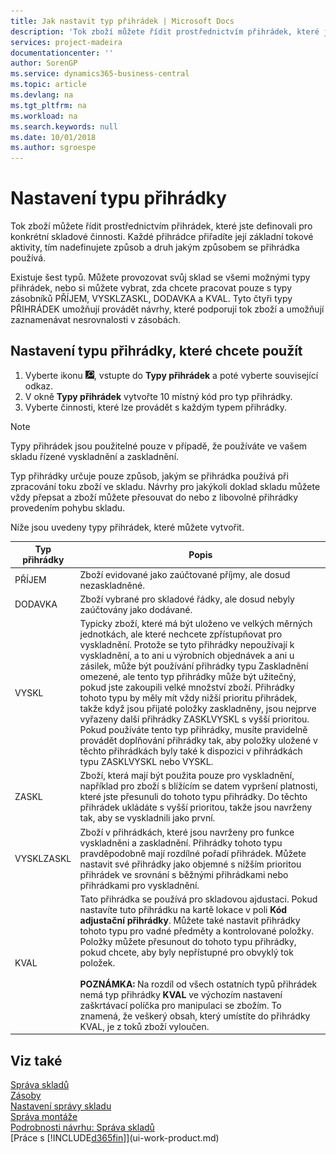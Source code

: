 ```yaml
---
title: Jak nastavit typ přihrádek | Microsoft Docs
description: 'Tok zboží můžete řídit prostřednictvím přihrádek, které jste definovali pro konkrétní skladové činnosti. Každé přihrádce přiřadíte její základní tokové aktivity, tím nadefinujete způsob a druh jakým způsobem se přihrádka používá.'
services: project-madeira
documentationcenter: ''
author: SorenGP
ms.service: dynamics365-business-central
ms.topic: article
ms.devlang: na
ms.tgt_pltfrm: na
ms.workload: na
ms.search.keywords: null
ms.date: 10/01/2018
ms.author: sgroespe
---
```

# <a name="set-up-bin-types"></a>Nastavení typu přihrádky
Tok zboží můžete řídit prostřednictvím přihrádek, které jste definovali pro konkrétní skladové činnosti. Každé přihrádce přiřadíte její základní tokové aktivity, tím nadefinujete způsob a druh jakým způsobem se přihrádka používá.  

Existuje šest typů. Můžete provozovat svůj sklad se všemi možnými typy přihrádek, nebo si můžete vybrat, zda chcete pracovat pouze s typy zásobníků PŘÍJEM, VYSKLZASKL, DODAVKA a KVAL. Tyto čtyři typy PŘIHRÁDEK umožňují provádět návrhy, které podporují tok zboží a umožňují zaznamenávat nesrovnalosti v zásobách.  

## <a name="to-set-up-the-bin-types-you-want-to-use"></a>Nastavení typu přihrádky, které chcete použít  
1.  Vyberte ikonu ![Žárovka, která otevře funkci Řeknete mi](media/ui-search/search_small.png "Řekněte mi, co chcete dělat"), vstupte do **Typy přihrádek** a poté vyberte související odkaz.  
2.  V okně **Typy přihrádek** vytvořte 10 místný kód pro typ přihrádky.  
3.  Vyberte činnosti, které lze provádět s každým typem přihrádky.  

> [!NOTE]  
>  Typy přihrádek jsou použitelné pouze v případě, že používáte ve vašem skladu řízené vyskladnění a zaskladnění.  

Typ přihrádky určuje pouze způsob, jakým se přihrádka používá při zpracování toku zboží ve skladu. Návrhy pro jakýkoli doklad skladu můžete vždy přepsat a zboží můžete přesouvat do nebo z libovolné přihrádky provedením pohybu skladu.  

Níže jsou uvedeny typy přihrádek, které můžete vytvořit.  

|Typ přihrádky|Popis|  
|------------------|---------------------------------------|  
|PŘÍJEM|Zboží evidované jako zaúčtované příjmy, ale dosud nezaskladněné.|  
|DODAVKA|Zboží vybrané pro skladové řádky, ale dosud nebyly zaúčtovány jako dodávané.|  
|VYSKL|Typicky zboží, které má být uloženo ve velkých měrných jednotkách, ale které nechcete zpřístupňovat pro vyskladnění. Protože se tyto přihrádky nepoužívají k vyskladnění, a to ani u výrobních objednávek a ani u zásilek, může být používání přihrádky typu Zaskladnění omezené, ale tento typ přihrádky může být užitečný, pokud jste zakoupili velké množství zboží. Přihrádky tohoto typu by měly mít vždy nižší prioritu přihrádek, takže když jsou přijaté položky zaskladněny, jsou nejprve vyřazeny další přihrádky ZASKLVYSKL s vyšší prioritou. Pokud používáte tento typ přihrádky, musíte pravidelně provádět doplňování přihrádky tak, aby položky uložené v těchto přihrádkách byly také k dispozici v přihrádkách typu ZASKLVYSKL nebo VYSKL.|  
|ZASKL|Zboží, která mají být použita pouze pro vyskladnění, například pro zboží s blížícím se datem vypršení platnosti, které jste přesunuli do tohoto typu přihrádky. Do těchto přihrádek ukládáte s vyšší prioritou, takže jsou navrženy tak, aby se vyskladnili jako první.|  
|VYSKLZASKL|Zboží v přihrádkách, které jsou navrženy pro funkce vyskladněni a zaskladnění. Přihrádky tohoto typu pravděpodobně mají rozdílné pořadí přihrádek. Můžete nastavit své přihrádky jako objemné s nížším prioritou přihrádek ve srovnání s běžnými přihrádkami nebo přihrádkami pro vyskladnění.|  
|KVAL|Tato přihrádka se používá pro skladovou ajdustaci. Pokud nastavíte tuto přihrádku na kartě lokace v poli **Kód adjustační přihrádky**. Můžete také nastavit přihrádky tohoto typu pro vadné předměty a kontrolované položky. Položky můžete přesunout do tohoto typu přihrádky, pokud chcete, aby byly nepřístupné pro obvyklý tok položek.<br /><br /> **POZNÁMKA:** Na rozdíl od všech ostatních typů přihrádek nemá typ přihrádky **KVAL** ve výchozím nastavení zaškrtávací políčka pro manipulaci se zbožím. To znamená, že veškerý obsah, který umístíte do přihrádky KVAL, je z toků zboží vyloučen.|  

## <a name="see-also"></a>Viz také
[Správa skladů](warehouse-manage-warehouse.md)  
[Zásoby](inventory-manage-inventory.md)  
[Nastavení správy skladu](warehouse-setup-warehouse.md)     
[Správa montáže](assembly-assemble-items.md)    
[Podrobnosti návrhu: Správa skladů](design-details-warehouse-management.md)  
[Práce s [!INCLUDE[d365fin](includes/d365fin_md.md)]](ui-work-product.md)
